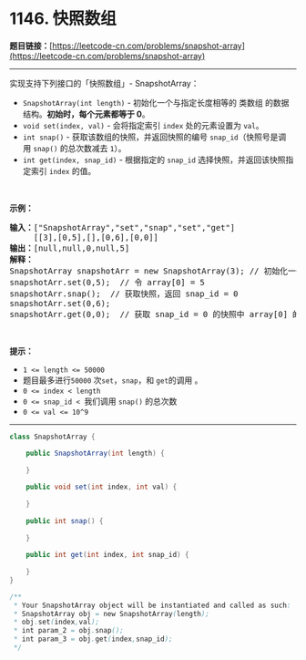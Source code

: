 # 1146. 快照数组

**题目链接：**[https://leetcode-cn.com/problems/snapshot-array](https://leetcode-cn.com/problems/snapshot-array)

---

<div class="content__1Y2H">
 <div class="notranslate">
  <p>实现支持下列接口的「快照数组」-&nbsp;SnapshotArray：</p> 
  <ul> 
   <li><code>SnapshotArray(int length)</code>&nbsp;- 初始化一个与指定长度相等的 类数组 的数据结构。<strong>初始时，每个元素都等于</strong><strong>&nbsp;0</strong>。</li> 
   <li><code>void set(index, val)</code>&nbsp;- 会将指定索引&nbsp;<code>index</code>&nbsp;处的元素设置为&nbsp;<code>val</code>。</li> 
   <li><code>int snap()</code>&nbsp;- 获取该数组的快照，并返回快照的编号&nbsp;<code>snap_id</code>（快照号是调用&nbsp;<code>snap()</code>&nbsp;的总次数减去&nbsp;<code>1</code>）。</li> 
   <li><code>int get(index, snap_id)</code>&nbsp;- 根据指定的&nbsp;<code>snap_id</code>&nbsp;选择快照，并返回该快照指定索引 <code>index</code>&nbsp;的值。</li> 
  </ul> 
  <p>&nbsp;</p> 
  <p><strong>示例：</strong></p> 
  <pre class="language-text"><strong>输入：</strong>["SnapshotArray","set","snap","set","get"]
     [[3],[0,5],[],[0,6],[0,0]]
<strong>输出：</strong>[null,null,0,null,5]
<strong>解释：
</strong>SnapshotArray snapshotArr = new SnapshotArray(3); // 初始化一个长度为 3 的快照数组
snapshotArr.set(0,5);  // 令 array[0] = 5
snapshotArr.snap();  // 获取快照，返回 snap_id = 0
snapshotArr.set(0,6);
snapshotArr.get(0,0);  // 获取 snap_id = 0 的快照中 array[0] 的值，返回 5</pre> 
  <p>&nbsp;</p> 
  <p><strong>提示：</strong></p> 
  <ul> 
   <li><code>1 &lt;= length&nbsp;&lt;= 50000</code></li> 
   <li>题目最多进行<code>50000</code> 次<code>set</code>，<code>snap</code>，和&nbsp;<code>get</code>的调用 。</li> 
   <li><code>0 &lt;= index&nbsp;&lt;&nbsp;length</code></li> 
   <li><code>0 &lt;=&nbsp;snap_id &lt;&nbsp;</code>我们调用&nbsp;<code>snap()</code>&nbsp;的总次数</li> 
   <li><code>0 &lt;=&nbsp;val &lt;= 10^9</code></li> 
  </ul> 
 </div>
</div>

---

```java
class SnapshotArray {

    public SnapshotArray(int length) {
        
    }
    
    public void set(int index, int val) {
        
    }
    
    public int snap() {
        
    }
    
    public int get(int index, int snap_id) {
        
    }
}

/**
 * Your SnapshotArray object will be instantiated and called as such:
 * SnapshotArray obj = new SnapshotArray(length);
 * obj.set(index,val);
 * int param_2 = obj.snap();
 * int param_3 = obj.get(index,snap_id);
 */
```
